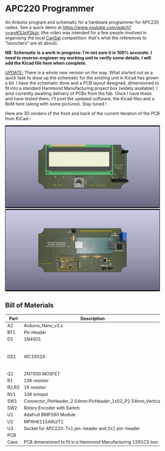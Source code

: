 # APC220 Programmer
An Arduino program and schematic for a hardware programmer for APC220 radios. See a quick demo at https://www.youtube.com/watch?v=wyKSJeXSkzc (the video was intended for a few people involved in organising the local [CanSat](https://esero.ie/cansat/) competition: that's what the references to "launchers" are all about).

**NB: Schematic is a work in progress: I'm not sure it is 100% accurate. I need to reverse-engineer my working unit to verify some details. I will add the Kicad file here when complete.**

<ins>UPDATE:</ins> There is a whole new version on the way. What started out as a quick task to draw up the schematic for the existing unit in Kicad has grown a bit. I have the schematic done and a PCB layout designed, dimensioned to fit into a standard Hammond Manufacturing project box (widely available). I amd currently awaiting delivery of PCBs from the fab. Once I have those and have tested them, I'll post the updated software, the Kicad files and a BoM here (along with some pictures). Stay tuned !

Here are 3D renders of the front and back of the current iteration of the PCB from KiCad:-

![alt text](https://github.com/emcgon/APC220-Tools/blob/main/programmer/APC220Programmer/APC220Programmer-back.jpg?raw=true)
![alt text](https://github.com/emcgon/APC220-Tools/blob/main/programmer/APC220Programmer/APC220Programmer-front.jpg?raw=true)

## Bill of Materials

|Part|Description|Notes|
|----|-----------|-----|
|A2|Arduino_Nano_v3.x|	
|BT1|Pin Header||
|D1|1N4001|	~||
|DS1|WC1602A|16x2 LCD Display with "standard" interface|
|Q1|2N7000 MOSFET||
|R1|10K resistor|1/4W axial|
|R2,R3|1K resistor|1/4W axial|
|RV1|10K trimpot||
|SW1|Connector_PinHeader_2.54mm:PinHeader_1x02_P2.54mm_Vertical|
|SW2|Rotary Encoder with Switch|
|U1|Adafruit BMP390 Module|Optional|
|U2|MPXH6115A6U/T1|Optional|
|U3|Socket for APC220: 7x1 pin-header and 2x1 pin-header|
|PCB|
|Case|PCB dimensioned to fit in a Hammond Manufacturing 1591CS box|


